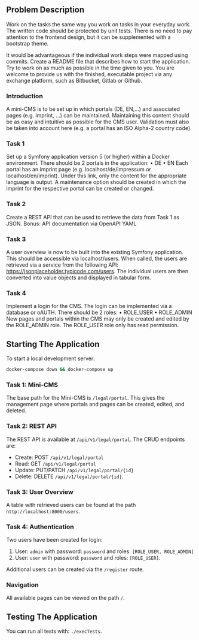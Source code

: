 ## Problem Description
Work on the tasks the same way you work on tasks in your everyday work.
The written code should be protected by unit tests.
There is no need to pay attention to the frontend design, but it can be supplemented with a bootstrap theme.

It would be advantageous if the individual work steps were mapped using commits.
Create a README file that describes how to start the application.
Try to work on as much as possible in the time given to you.
You are welcome to provide us with the finished, executable project via any exchange platform, such as Bitbucket, Gitlab or Github.

### Introduction
A mini-CMS is to be set up in which portals (DE, EN,...) and associated pages (e.g. imprint, ...) can be maintained. Maintaining this content should be as easy and intuitive as possible for the CMS user. Validation must also be taken into account here (e.g. a portal has an ISO Alpha-2 country code).

### Task 1
Set up a Symfony application version 5 (or higher) within a Docker environment.
There should be 2 portals in the application:
• DE
• EN
Each portal has an imprint page (e.g. localhost/de/impressum or localhost/en/imprint). Under this link, only the content for the appropriate language is output. A maintenance option should be created in which the imprint for the respective portal can be created or changed.

### Task 2
Create a REST API that can be used to retrieve the data from Task 1 as JSON.
Bonus: API documentation via OpenAPI YAML

### Task 3
A user overview is now to be built into the existing Symfony application. This should be accessible via localhost/users.
When called, the users are retrieved via a service from the following API: https://jsonplaceholder.typicode.com/users.
The individual users are then converted into value objects and displayed in tabular form.

### Task 4
Implement a login for the CMS. The login can be implemented via a database or oAUTH. There should be 2 roles:
• ROLE_USER
• ROLE_ADMIN
New pages and portals within the CMS may only be created and edited by the ROLE_ADMIN role. The ROLE_USER role only has read permission.



## Starting The Application
To start a local development server:
```sh
docker-compose down && docker-compose up
```

### Task 1: Mini-CMS
The base path for the Mini-CMS is `/legal/portal`. This gives the management page where portals and pages can be created, edited, and deleted.

### Task 2: REST API
The REST API is available at `/api/v1/legal/portal`.
The CRUD endpoints are:
- Create: POST `/api/v1/legal/portal`
- Read: GET `/api/v1/legal/portal`
- Update: PUT/PATCH `/api/v1/legal/portal/{id}`
- Delete: DELETE `/api/v1/legal/portal/{id}`.

### Task 3: User Overview
A table with retrieved users can be found at the path `http://localhost:8000/users`.

### Task 4: Authentication
Two users have been created for login:
1. User: `admin` with password: `password` and roles: `[ROLE_USER, ROLE_ADMIN]`
2. User: `user` with password: `password` and roles: `[ROLE_USER]`.

Additional users can be created via the `/register` route.

### Navigation
All available pages can be viewed on the path `/`.


## Testing The Application
You can run all tests with: `./execTests`.
